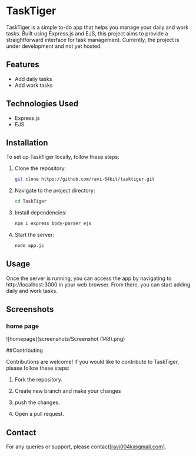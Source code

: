# TaskTiger

TaskTiger is a simple to-do app that helps you manage your daily and work tasks. Built using Express.js and EJS, this project aims to provide a straightforward interface for task management. Currently, the project is under development and not yet hosted.

## Features

- Add daily tasks
- Add work tasks

## Technologies Used

- Express.js
- EJS

## Installation

To set up TaskTiger locally, follow these steps:

1. Clone the repository:
   ```bash
   git clone https://github.com/ravi-64bit/tasktiger.git


2. Navigate to the project directory:
    ```bash
    cd TaskTiger

3. Install dependencies:
    ```bash
    npm i express body-parser ejs

4. Start the server:
    ```bash
    node app.js

## Usage

Once the server is running, you can access the app by navigating to http://localhost:3000 in your web browser. From there, you can start adding daily and work tasks.

## Screenshots

### home page

![homepage](screenshots/Screenshot (148).png)

##Contributing

Contributions are welcome! If you would like to contribute to TaskTiger, please follow these steps:

1. Fork the repository.

2. Create new branch and make your changes

3. push the changes.

4. Open a pull request.

## Contact

For any queries or support, please contact[ravi004k@gmail.com].